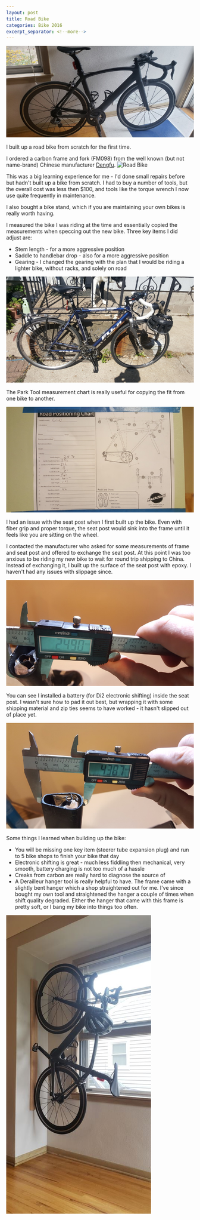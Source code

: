 ```yaml
---
layout: post
title: Road Bike
categories: Bike 2016
excerpt_separator: <!--more-->
---
```


![Road Bike](/images/road-bike/0.jpg)

I built up a road bike from scratch for the first time.
<!--more-->

I ordered a carbon frame and fork (FM098) from the well known (but not name-brand) Chinese manufacturer [Dengfu](http://m.dengfubikes.com).
![Road Bike](http://m.dengfubikes.com/Uploads/20190626/5d134454e5ce0.jpg)

This was a big learning experience for me - I'd done small repairs before but hadn't built up a bike from scratch.  I had to buy a number of tools, but the overall cost was less then $100, and tools like the torque wrench I now use quite frequently in maintenance.

I also bought a bike stand, which if you are maintaining your own bikes is really worth having.

I measured the bike I was riding at the time and essentially copied the measurements when speccing out the new bike.  Three key items I did adjust are:
* Stem length - for a more aggressive position
* Saddle to handlebar drop - also for a more aggressive position
* Gearing - I changed the gearing with the plan that I would be riding a lighter bike, without racks, and solely on road

![Road Bike](/images/road-bike/1.jpg)

The Park Tool measurement chart is really useful for copying the fit from one bike to another.

![Road Bike](/images/road-bike/2.jpg)

I had an issue with the seat post when I first built up the bike. Even with fiber grip and proper torque, the seat post would sink into the frame until it feels like you are sitting on the wheel.

I contacted the manufacturer who asked for some measurements of frame and seat post and offered to exchange the seat post.  At this point I was too anxious to be riding my new bike to wait for round trip shipping to China.  Instead of exchanging it, I built up the surface of the seat post with epoxy. I haven't had any issues with slippage since.

![Road Bike](/images/road-bike/3.jpg)

You can see I installed a battery (for Di2 electronic shifting) inside the seat post.  I wasn't sure how to pad it out best, but wrapping it with some shipping material and zip ties seems to have worked - it hasn't slipped out of place yet.

![Road Bike](/images/road-bike/4.jpg)

Some things I learned when building up the bike:
* You will be missing one key item (steerer tube expansion plug) and run to 5 bike shops to finish your bike that day
* Electronic shifting is great - much less fiddling then mechanical, very smooth, battery charging is not too much of a hassle
* Creaks from carbon are really hard to diagnose the source of
* A Derailleur hanger tool is really helpful to have.  The frame came with a slightly bent hanger which a shop straightened out for me. I've since bought my own tool and straightened the hanger a couple of times when shift quality degraded. Either the hanger that came with this frame is pretty soft, or I bang my bike into things too often.

![Road Bike](/images/road-bike/5.jpg)
